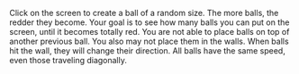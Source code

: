 Click on the screen to create a ball of a random size. The more balls, the redder they become. Your goal is to see how many balls you can put on the screen, until it becomes totally red. You are not able to place balls on top of another previous ball. You also may not place them in the walls. When balls hit the wall, they will change their direction. All balls have the same speed, even those traveling diagonally.
